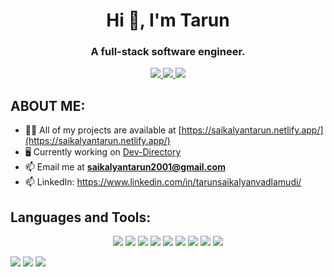 <div id="header" align="center">
  <h1>Hi 👋, I'm Tarun</h1>
  <h3>A full-stack software engineer.</h3>
  <a href="https://www.linkedin.com/in/tarunsaikalyanvadlamudi/" target="_blank">
    <img src="https://img.shields.io/static/v1?label=|&message=LINKEDIN&color=aaceb8&style=flat&logo=linkedin"/>
  </a>
  <a href="https://saikalyantarun.netlify.app/" target="_blank">
    <img src="https://img.shields.io/static/v1?label=|&message=WEBSITE&color=aaceb8&style=flat"/>
  </a>
  <a href="mailto:saikalyantarun2001@gmail.com" target="_blank">
    <img src="https://img.shields.io/static/v1?label=|&message=MAIL&color=aaceb8&style=flat&logo=gmail"/>
  </a>
</div>

## ABOUT ME:

- 👨‍💻 All of my projects are available at [https://saikalyantarun.netlify.app/](https://saikalyantarun.netlify.app/)
- 🖥️ Currently working on [Dev-Directory](https://github.com/timmyichen/dev-directory)
- 📫 Email me at **saikalyantarun2001@gmail.com**
- 📫 LinkedIn: https://www.linkedin.com/in/tarunsaikalyanvadlamudi/

## Languages and Tools:

<p align="center">
<img src="https://img.shields.io/static/v1?label=|&message=REACT.JS&color=aaceb8&style=flat&logo=react"/>
<img src="https://img.shields.io/static/v1?label=|&message=JAVASCRIPT&color=aaceb8&style=flat&logo=javascript"/>
<img src="https://img.shields.io/static/v1?label=|&message=NODEJS&color=aaceb8&style=flat&logo="/> 
<img src="https://img.shields.io/static/v1?label=|&message=MONGO-DB&color=aaceb8&style=flat&logo=mongodb"/>
<img src="https://img.shields.io/static/v1?label=|&message=EXPRESS&color=aaceb8&style=flat&logo=express"/>
<img src="https://img.shields.io/static/v1?label=|&message=HTML5&color=aaceb8&style=flat&logo=html5"/>
<img src="https://img.shields.io/static/v1?label=|&message=CSS3&color=aaceb8&style=flat&logo=css3"/> 
<img src="https://img.shields.io/static/v1?label=|&message=GIT&color=aaceb8&style=flat&logo=git"/> 
<img src="https://img.shields.io/static/v1?label=|&message=AWS&color=aaceb8&style=flat&logo=amazon"/> 
</p>

<img src="https://github-readme-stats.vercel.app/api?username=TarunHoKage7&theme=onedark"/>
<img src="https://github-readme-stats.vercel.app/api/top-langs/?username=TarunHoKage7&theme=onedark&layout=compact"/>
<img src="https://github-readme-streak-stats.herokuapp.com/?user=TarunHoKage7&theme=onedark"/>
